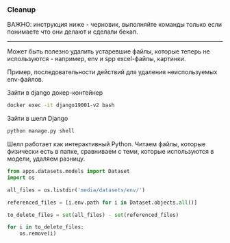 ### Cleanup
ВАЖНО: инструкция ниже - черновик, выполняйте команды только если понимаете что они делают и сделали бекап.

---

Может быть полезно удалить устаревшие файлы, которые теперь не используются - например, env и spp excel-файлы, картинки.

Пример, последовательности действий для удаления неиспользуемых env-файлов.

Зайти в django докер-контейнер
```bash
docker exec -it django19001-v2 bash
```

Зайти в шелл Django
```bash
python manage.py shell
```

Шелл работает как интерактивный Python.
Читаем файлы, которые физически есть в папке, сравниваем с теми, которые используются в модели, удаляем разницу.
```python
from apps.datasets.models import Dataset
import os

all_files = os.listdir('media/datasets/env/')

referenced_files = [i.env.path for i in Dataset.objects.all()]

to_delete_files = set(all_files) - set(referenced_files)

for i in to_delete_files:
    os.remove(i)
```
